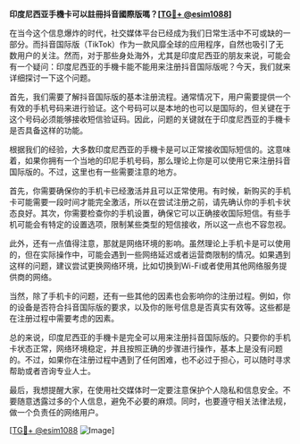 **印度尼西亚手機卡可以註冊抖音國際版嗎？[[TG💪+ @esim1088](https://t.me/s/esim1088)]**

在当今这个信息爆炸的时代，社交媒体平台已经成为我们日常生活中不可或缺的一部分。而抖音国际版（TikTok）作为一款风靡全球的应用程序，自然也吸引了无数用户的关注。然而，对于那些身处海外，尤其是印度尼西亚的朋友来说，可能会有一个疑问：印度尼西亚的手機卡能不能用来注册抖音国际版呢？今天，我们就来详细探讨一下这个问题。

首先，我们需要了解抖音国际版的基本注册流程。通常情况下，用户需要提供一个有效的手机号码来进行验证。这个号码可以是本地的也可以是国际的，但关键在于这个号码必须能够接收短信验证码。因此，问题的关键就在于印度尼西亚的手機卡是否具备这样的功能。

根据我们的经验，大多数印度尼西亚的手機卡是可以正常接收国际短信的。这意味着，如果你拥有一个当地的印尼手机号码，那么理论上你是可以使用它来注册抖音国际版的。不过，这里也有一些需要注意的地方。

首先，你需要确保你的手机卡已经激活并且可以正常使用。有时候，新购买的手机卡可能需要一段时间才能完全激活，所以在尝试注册之前，请先确认你的手机卡状态良好。其次，你需要检查你的手机设置，确保它可以正确接收国际短信。有些手机可能会有特定的设置选项，限制某些类型的短信接收，所以这一点也不容忽视。

此外，还有一点值得注意，那就是网络环境的影响。虽然理论上手机卡是可以使用的，但在实际操作中，可能会遇到一些网络延迟或者运营商限制的情况。如果遇到这样的问题，建议尝试更换网络环境，比如切换到Wi-Fi或者使用其他网络服务提供商的网络。

当然，除了手机卡的问题，还有一些其他的因素也会影响你的注册过程。例如，你的设备是否符合抖音国际版的要求，以及你的账号信息是否真实有效等。这些都是在注册过程中需要考虑的因素。

总的来说，印度尼西亚的手機卡是完全可以用来注册抖音国际版的。只要你的手机卡状态正常，网络环境稳定，并且按照正确的步骤进行操作，基本上是没有问题的。不过，如果你在注册过程中遇到了任何困难，也不必过于担心，可以随时寻求帮助或者咨询专业人士。

最后，我想提醒大家，在使用社交媒体时一定要注意保护个人隐私和信息安全。不要随意透露过多的个人信息，避免不必要的麻烦。同时，也要遵守相关法律法规，做一个负责任的网络用户。

[[TG💪+ @esim1088](https://t.me/s/esim1088) ![Image](https://i.postimg.cc/4NQfJmqS/Snipaste-2025-05-13-00-14-12.png)]